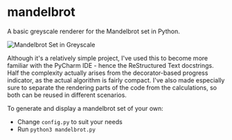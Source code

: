 # mandelbrot
A basic greyscale renderer for the Mandelbrot set in Python.

![Mandelbrot Set in Greyscale](http://i.imgur.com/FdpGQMx.png)

Although it's a relatively simple project, I've used this to become more familiar with the PyCharm IDE - hence the ReStructured Text docstrings. Half the complexity actually arises from the decorator-based progress indicator, as the actual algorithm is fairly compact. I've also made especially sure to separate the rendering parts of the code from the calculations, so both can be reused in different scenarios.

To generate and display a mandelbrot set of your own:
  * Change `config.py` to suit your needs
  * Run `python3 mandelbrot.py`
